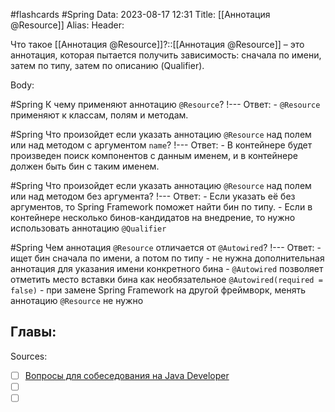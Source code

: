 #flashcards #Spring 
Data: 2023-08-17 12:31
Title: [[Аннотация @Resource]]
Alias:
Header:

Что такое [[Аннотация @Resource]]?::[[Аннотация @Resource]] – это аннотация, которая пытается получить зависимость: сначала по имени, затем по типу, затем по описанию (Qualifier).
<!--SR:!2023-11-03,10,230-->



Body:



#Spring 
К чему применяют аннотацию `@Resource`?
!---
Ответ:
	- `@Resource` применяют к классам, полям и методам.
<!--SR:!2023-11-03,10,370-->


#Spring 
Что произойдет если указать аннотацию `@Resource` над полем или над методом с аргументом `name`?
!---
Ответ:
	- В контейнере будет произведен поиск компонентов с данным именем, и в контейнере должен быть бин с таким именем.
<!--SR:!2023-10-29,10,210-->



#Spring 
Что произойдет если указать аннотацию `@Resource` над полем или над методом без аргумента?
!---
Ответ:
	- Если указать её без аргументов, то Spring Framework поможет найти бин по типу.
	- Если в контейнере несколько бинов-кандидатов на внедрение, то нужно использовать аннотацию `@Qualifier`
<!--SR:!2023-11-01,10,230-->



#Spring 
Чем аннотация `@Resource` отличается от `@Autowired`?
!---
Ответ:
	- ищет бин сначала по имени, а потом по типу
	- не нужна дополнительная аннотация для указания имени конкретного бина
	- `@Autowired` позволяет отметить место вставки бина как необязательное `@Autowired(required = false)`
	- при замене Spring Framework на другой фреймворк, менять аннотацию `@Resource` не нужно
<!--SR:!2023-11-03,10,250-->


Главы:
-


Sources:
- [ ] [Вопросы для собеседования на Java Developer](https://github.com/enhorse/java-interview/blob/master/README.md#%D0%9E%D0%9E%D0%9F)
- [ ] []()
- [ ] []()
